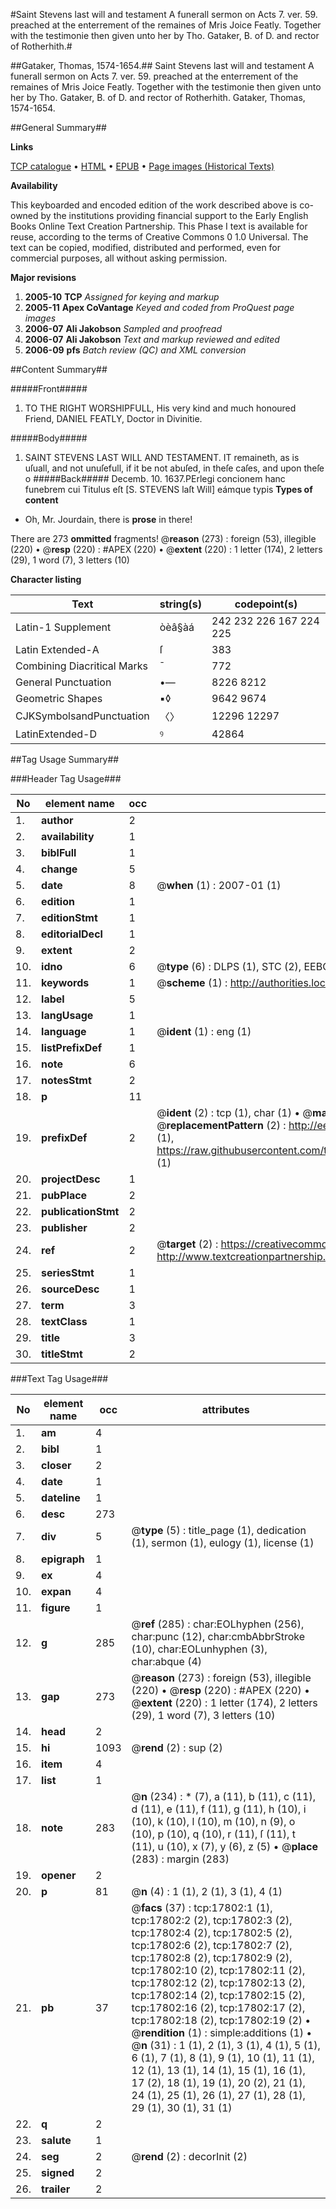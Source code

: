 #Saint Stevens last will and testament A funerall sermon on Acts 7. ver. 59. preached at the enterrement of the remaines of Mris Joice Featly. Together with the testimonie then given unto her by Tho. Gataker, B. of D. and rector of Rotherhith.#

##Gataker, Thomas, 1574-1654.##
Saint Stevens last will and testament A funerall sermon on Acts 7. ver. 59. preached at the enterrement of the remaines of Mris Joice Featly. Together with the testimonie then given unto her by Tho. Gataker, B. of D. and rector of Rotherhith.
Gataker, Thomas, 1574-1654.

##General Summary##

**Links**

[TCP catalogue](http://www.ota.ox.ac.uk/tcp/)  • 
[HTML](http://tei.it.ox.ac.uk/tcp/Texts-HTML/free/A01/A01547.html)  • 
[EPUB](http://tei.it.ox.ac.uk/tcp/Texts-EPUB/free/A01/A01547.epub) • 
[Page images (Historical Texts)](https://data.historicaltexts.jisc.ac.uk/view?pubId=eebo-99852478e&pageId=eebo-99852478e-17802-1)

**Availability**

This keyboarded and encoded edition of the
	       work described above is co-owned by the institutions
	       providing financial support to the Early English Books
	       Online Text Creation Partnership. This Phase I text is
	       available for reuse, according to the terms of Creative
	       Commons 0 1.0 Universal. The text can be copied,
	       modified, distributed and performed, even for
	       commercial purposes, all without asking permission.

**Major revisions**

1. __2005-10__ __TCP__ *Assigned for keying and markup*
1. __2005-11__ __Apex CoVantage__ *Keyed and coded from ProQuest page images*
1. __2006-07__ __Ali Jakobson__ *Sampled and proofread*
1. __2006-07__ __Ali Jakobson__ *Text and markup reviewed and edited*
1. __2006-09__ __pfs__ *Batch review (QC) and XML conversion*

##Content Summary##

#####Front#####

1. TO THE RIGHT WORSHIPFULL, His very kind and much honoured Friend, DANIEL FEATLY, Doctor in Divinitie.

#####Body#####

1. SAINT STEVENS LAST WILL AND TESTAMENT.
IT remaineth, as is uſuall, and not unuſefull, if it be not abuſed, in theſe caſes, and upon theſe o
#####Back#####
Decemb. 10. 1637.PErlegi concionem hanc funebrem cui Titulus eſt [S. STEVENS laſt Will] eámque typis
**Types of content**

  * Oh, Mr. Jourdain, there is **prose** in there!

There are 273 **ommitted** fragments! 
 @__reason__ (273) : foreign (53), illegible (220)  •  @__resp__ (220) : #APEX (220)  •  @__extent__ (220) : 1 letter (174), 2 letters (29), 1 word (7), 3 letters (10)

**Character listing**


|Text|string(s)|codepoint(s)|
|---|---|---|
|Latin-1 Supplement|òèâ§àá|242 232 226 167 224 225|
|Latin Extended-A|ſ|383|
|Combining             Diacritical Marks|̄|772|
|General Punctuation|•—|8226 8212|
|Geometric Shapes|▪◊|9642 9674|
|CJKSymbolsandPunctuation|〈〉|12296 12297|
|LatinExtended-D|ꝰ|42864|

##Tag Usage Summary##

###Header Tag Usage###

|No|element name|occ|attributes|
|---|---|---|---|
|1.|__author__|2||
|2.|__availability__|1||
|3.|__biblFull__|1||
|4.|__change__|5||
|5.|__date__|8| @__when__ (1) : 2007-01 (1)|
|6.|__edition__|1||
|7.|__editionStmt__|1||
|8.|__editorialDecl__|1||
|9.|__extent__|2||
|10.|__idno__|6| @__type__ (6) : DLPS (1), STC (2), EEBO-CITATION (1), PROQUEST (1), VID (1)|
|11.|__keywords__|1| @__scheme__ (1) : http://authorities.loc.gov/ (1)|
|12.|__label__|5||
|13.|__langUsage__|1||
|14.|__language__|1| @__ident__ (1) : eng (1)|
|15.|__listPrefixDef__|1||
|16.|__note__|6||
|17.|__notesStmt__|2||
|18.|__p__|11||
|19.|__prefixDef__|2| @__ident__ (2) : tcp (1), char (1)  •  @__matchPattern__ (2) : ([0-9\-]+):([0-9IVX]+) (1), (.+) (1)  •  @__replacementPattern__ (2) : http://eebo.chadwyck.com/downloadtiff?vid=$1&page=$2 (1), https://raw.githubusercontent.com/textcreationpartnership/Texts/master/tcpchars.xml#$1 (1)|
|20.|__projectDesc__|1||
|21.|__pubPlace__|2||
|22.|__publicationStmt__|2||
|23.|__publisher__|2||
|24.|__ref__|2| @__target__ (2) : https://creativecommons.org/publicdomain/zero/1.0/ (1), http://www.textcreationpartnership.org/docs/. (1)|
|25.|__seriesStmt__|1||
|26.|__sourceDesc__|1||
|27.|__term__|3||
|28.|__textClass__|1||
|29.|__title__|3||
|30.|__titleStmt__|2||


###Text Tag Usage###

|No|element name|occ|attributes|
|---|---|---|---|
|1.|__am__|4||
|2.|__bibl__|1||
|3.|__closer__|2||
|4.|__date__|1||
|5.|__dateline__|1||
|6.|__desc__|273||
|7.|__div__|5| @__type__ (5) : title_page (1), dedication (1), sermon (1), eulogy (1), license (1)|
|8.|__epigraph__|1||
|9.|__ex__|4||
|10.|__expan__|4||
|11.|__figure__|1||
|12.|__g__|285| @__ref__ (285) : char:EOLhyphen (256), char:punc (12), char:cmbAbbrStroke (10), char:EOLunhyphen (3), char:abque (4)|
|13.|__gap__|273| @__reason__ (273) : foreign (53), illegible (220)  •  @__resp__ (220) : #APEX (220)  •  @__extent__ (220) : 1 letter (174), 2 letters (29), 1 word (7), 3 letters (10)|
|14.|__head__|2||
|15.|__hi__|1093| @__rend__ (2) : sup (2)|
|16.|__item__|4||
|17.|__list__|1||
|18.|__note__|283| @__n__ (234) : * (7), a (11), b (11), c (11), d (11), e (11), f (11), g (11), h (10), i (10), k (10), l (10), m (10), n (9), o (10), p (10), q (10), r (11), ſ (11), t (11), u (10), x (7), y (6), z (5)  •  @__place__ (283) : margin (283)|
|19.|__opener__|2||
|20.|__p__|81| @__n__ (4) : 1 (1), 2 (1), 3 (1), 4 (1)|
|21.|__pb__|37| @__facs__ (37) : tcp:17802:1 (1), tcp:17802:2 (2), tcp:17802:3 (2), tcp:17802:4 (2), tcp:17802:5 (2), tcp:17802:6 (2), tcp:17802:7 (2), tcp:17802:8 (2), tcp:17802:9 (2), tcp:17802:10 (2), tcp:17802:11 (2), tcp:17802:12 (2), tcp:17802:13 (2), tcp:17802:14 (2), tcp:17802:15 (2), tcp:17802:16 (2), tcp:17802:17 (2), tcp:17802:18 (2), tcp:17802:19 (2)  •  @__rendition__ (1) : simple:additions (1)  •  @__n__ (31) : 1 (1), 2 (1), 3 (1), 4 (1), 5 (1), 6 (1), 7 (1), 8 (1), 9 (1), 10 (1), 11 (1), 12 (1), 13 (1), 14 (1), 15 (1), 16 (1), 17 (2), 18 (1), 19 (1), 20 (2), 21 (1), 24 (1), 25 (1), 26 (1), 27 (1), 28 (1), 29 (1), 30 (1), 31 (1)|
|22.|__q__|2||
|23.|__salute__|1||
|24.|__seg__|2| @__rend__ (2) : decorInit (2)|
|25.|__signed__|2||
|26.|__trailer__|2||

